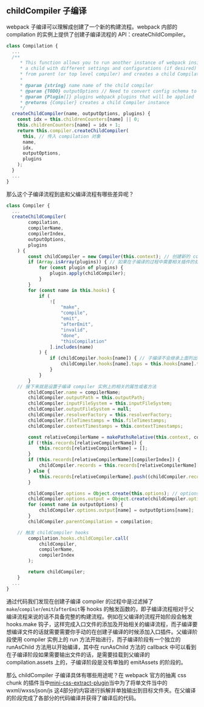 ## childCompiler 子编译

webpack 子编译可以理解成创建了一个新的构建流程。webpack 内部的 compilation 的实例上提供了创建子编译流程的 API：createChildCompiler。

```javascript
class Compilation {
  ...
  /**
	 * This function allows you to run another instance of webpack inside of webpack however as
	 * a child with different settings and configurations (if desired) applied. It copies all hooks, plugins
	 * from parent (or top level compiler) and creates a child Compilation
	 *
	 * @param {string} name name of the child compiler
	 * @param {TODO} outputOptions // Need to convert config schema to types for this
	 * @param {Plugin[]} plugins webpack plugins that will be applied
	 * @returns {Compiler} creates a child Compiler instance
	 */
  createChildCompiler(name, outputOptions, plugins) {
    const idx = this.childrenCounters[name] || 0;
    this.childrenCounters[name] = idx + 1;
    return this.compiler.createChildCompiler(
      this, // 传入 compilation 对象
      name,
      idx,
      outputOptions,
      plugins
    );
  }
  ...
}
```

那么这个子编译流程到底和父编译流程有哪些差异呢？

```javascript
class Compiler {
  ...
  createChildCompiler(
		compilation,
		compilerName,
		compilerIndex,
		outputOptions,
		plugins
	) {
		const childCompiler = new Compiler(this.context); // 创建新的 compiler 对象，和父 compiler 拥有相同的 context 上下文路径
		if (Array.isArray(plugins)) { // 如果在子编译的过程中需要相关插件的处理，那么就在创建子编译的阶段传入这些插件
			for (const plugin of plugins) {
				plugin.apply(childCompiler);
			}
		}
		for (const name in this.hooks) {
			if (
				![
					"make",
					"compile",
					"emit",
					"afterEmit",
					"invalid",
					"done",
					"thisCompilation"
				].includes(name) 
			) {
				if (childCompiler.hooks[name]) { // 子编译不会继承上面列出来的编译流程当中的钩子
					childCompiler.hooks[name].taps = this.hooks[name].taps.slice();
				}
			}
		}
    // 接下来就是设置子编译 compiler 实例上的相关的属性或者方法
		childCompiler.name = compilerName;
		childCompiler.outputPath = this.outputPath;
		childCompiler.inputFileSystem = this.inputFileSystem;
		childCompiler.outputFileSystem = null;
		childCompiler.resolverFactory = this.resolverFactory;
		childCompiler.fileTimestamps = this.fileTimestamps;
		childCompiler.contextTimestamps = this.contextTimestamps;

		const relativeCompilerName = makePathsRelative(this.context, compilerName);
		if (!this.records[relativeCompilerName]) {
			this.records[relativeCompilerName] = [];
		}
		if (this.records[relativeCompilerName][compilerIndex]) {
			childCompiler.records = this.records[relativeCompilerName][compilerIndex];
		} else {
			this.records[relativeCompilerName].push((childCompiler.records = {}));
		}

		childCompiler.options = Object.create(this.options); // options 配置继承于父编译 compiler 实例
		childCompiler.options.output = Object.create(childCompiler.options.output);
		for (const name in outputOptions) {
			childCompiler.options.output[name] = outputOptions[name];
		}
		childCompiler.parentCompilation = compilation;

    // 触发 childCompiler hooks
		compilation.hooks.childCompiler.call(
			childCompiler,
			compilerName,
			compilerIndex
		);

		return childCompiler;
	}
  ...
}
```

通过代码我们发现在创建子编译 compiler 的过程中是过滤掉了`make`/`compiler`/`emit`/`afterEmit`等 hooks 的触发函数的，即子编译流程相对于父编译流程来说的话不具备完整的构建流程。例如在父编译的流程开始阶段会触发 hooks.make 钩子，这样完成入口文件的添加及开始相关的编译流程，而子编译要想编译文件的话就需要需要你手动的在创建子编译的时候添加入口插件。父编译阶段使用 compiler 实例上的 run 方法开始进行，而子编译阶段有一个独立的 runAsChild 方法用以开始编译，其中在 runAsChild 方法的 callback 中可以看到在子编译阶段如果需要输出文件的话，是需要挂载到父编译的 compilation.assets 上的，子编译阶段是没有单独的 emitAssets 的阶段的。

那么 childCompiler 子编译具体有哪些用途呢？在 webpack 官方的抽离 css chunk 的插件当中[mini-css-extract-plugin](https://github.com/webpack-contrib/mini-css-extract-plugin)当中为了将单文件当中的 wxml/wxss/json/js 这4部分的内容进行拆解并单独输出到目标文件夹。在父编译的阶段完成了各部分的代码编译并获得了编译后的代码。